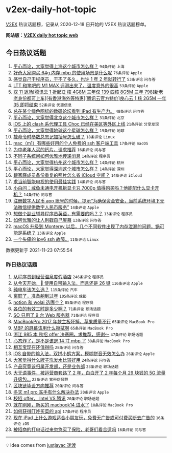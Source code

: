 # v2ex-daily-hot-topic

[V2EX](https://www.v2ex.com/) 热议话题榜，记录从 2020-12-18 日开始的 V2EX 热议话题榜单。

**网站版：[V2EX daily hot topic web](https://boojack.github.io/v2ex-daily-hot-topic-web/)**

## 今日热议话题

<!-- TODAY BEGIN -->

1. [平心而论，大家觉得上海这个城市怎么样？](https://www.v2ex.com/t/817343) `94条评论` `上海`
1. [好奇大家购买 64g 内存 mbp 的使用场景是什么呢](https://www.v2ex.com/t/817293) `76条评论` `Apple`
1. [感觉自己干程序员，干不了多久，也许 1 年 2 年就转行了](https://www.v2ex.com/t/817285) `53条评论` `问与答`
1. [LTT 和笔吧的 M1 MAX 评测出来了，温度意外的很高](https://www.v2ex.com/t/817295) `53条评论` `Apple`
1. [双 11 返场[腾讯云 1 折起]2 核 4G8M 三年仅 139 四核 8G5M 三年 798[新老老身份都可上车][有香港海外等特惠][腾讯云官方特价]良心云 1 核 2G5M 一年 35 即将结束](https://www.v2ex.com/t/817288) `52条评论` `优惠信息`
1. [总在某个绿色图标的数码论坛看到 iPad 有生产力。](https://www.v2ex.com/t/817358) `48条评论` `问与答`
1. [平心而论，大家觉得北京这个城市怎么样？](https://www.v2ex.com/t/817359) `31条评论` `北京`
1. [iOS 上的 clash 系代理工具 Choc 已经在美区等外区上线](https://www.v2ex.com/t/817296) `21条评论` `分享发现`
1. [平心而论，大家觉得地球这个星球怎么样？](https://www.v2ex.com/t/817381) `19条评论` `地球`
1. [敲命令时参数总忘记加括号怎么破？](https://www.v2ex.com/t/817313) `18条评论` `Linux`
1. [mac（m1）有哪些好用的个人免费的 ssh 客户端工具](https://www.v2ex.com/t/817348) `17条评论` `macOS`
1. [为中老年人买的钙片，请求推荐](https://www.v2ex.com/t/817334) `16条评论` `问与答`
1. [不同子系统间如何优雅地传递消息](https://www.v2ex.com/t/817400) `14条评论` `程序员`
1. [平心而论，大家觉得杭州这个城市怎么样？](https://www.v2ex.com/t/817370) `14条评论` `杭州`
1. [平心而论，大家觉得深圳这个城市怎么样？](https://www.v2ex.com/t/817367) `14条评论` `深圳`
1. [跟家庭成员备份重复的照片怎么省 iCloud 空间？](https://www.v2ex.com/t/817349) `14条评论` `iCloud`
1. [求当前智能电视的使用最佳实践](https://www.v2ex.com/t/817306) `14条评论` `问与答`
1. [小白问：咸鱼未通电开机拆显卡刃 7000p 值得购买吗？他能配什么显卡开机？](https://www.v2ex.com/t/817302) `14条评论` `问与答`
1. [注册数字人民币 app 账号的时候，提示“为确保资金安全，当前系统环境下无法微信提供数字人民币服务”](https://www.v2ex.com/t/817294) `14条评论` `Apple`
1. [想做个副业辅导程序员英语，有需要的吗？？](https://www.v2ex.com/t/817414) `13条评论` `程序员`
1. [如何优雅的让人别戳自己屏幕](https://www.v2ex.com/t/817410) `13条评论` `问与答`
1. [macOS 升级到 Monterey 以后，几个不同软件出现了内存泄漏的问题，锅可能是系统？](https://www.v2ex.com/t/817298) `13条评论` `Apple`
1. [一个头痛的 ipv6 ssh 故障...](https://www.v2ex.com/t/817337) `11条评论` `Linux`

数据更新于 2021-11-23 07:55:54

<!-- TODAY END -->

### 昨日热议话题

<!-- YESTERDAY BEGIN -->

1. [从程序员到经营温泉度假酒店](https://www.v2ex.com/t/817022) `246条评论` `程序员`
1. [从今天开始， 使用自带输入法，而且还是 26 键](https://www.v2ex.com/t/817021) `116条评论` `Apple`
1. [纯电车该怎么选？](https://www.v2ex.com/t/817033) `115条评论` `汽车`
1. [离职了，准备躺到过年](https://www.v2ex.com/t/817041) `105条评论` `成都`
1. [notion 和 wolai 选哪个？](https://www.v2ex.com/t/817134) `85条评论` `程序员`
1. [各位的有效工时是多少啊？](https://www.v2ex.com/t/817092) `71条评论` `职场话题`
1. [SO 只用了 9 台 Web 服务器](https://www.v2ex.com/t/817121) `71条评论` `程序员`
1. [MacBookPro 2017 年款主板坏掉，苹果质量不行](https://www.v2ex.com/t/817035) `65条评论` `MacBook Pro`
1. [MBP 的屏幕该用什么擦拭啊](https://www.v2ex.com/t/817104) `65条评论` `MacBook Pro`
1. [浙江 985 本 秋招 offer 决赛圈，求推荐，感谢～](https://www.v2ex.com/t/817038) `47条评论` `职场话题`
1. [心态炸了，是不是该退 14 寸 mbp 了](https://www.v2ex.com/t/817240) `38条评论` `MacBook Pro`
1. [相互宝现在还值得吗](https://www.v2ex.com/t/817209) `28条评论` `问与答`
1. [iOS 自带的输入法，双拼小鹤方案，模糊拼音无效怎么办](https://www.v2ex.com/t/817060) `26条评论` `Apple`
1. [大家觉得什么牌子洗发水比较好用](https://www.v2ex.com/t/817185) `24条评论` `问与答`
1. [产品究竟该归属开发部，还是业务部](https://www.v2ex.com/t/817172) `23条评论` `职场话题`
1. [大无语事件，被运营商套路了 2 年，白白开了 2 年每个月 29 块钱的 5G 流量升级包...](https://www.v2ex.com/t/817153) `22条评论` `宽带症候群`
1. [区块链毕设方向推荐](https://www.v2ex.com/t/817163) `20条评论` `问与答`
1. [冬天 m1 pro 冻手有什么解决办法](https://www.v2ex.com/t/817119) `20条评论` `Apple`
1. [校招 offer， Intel VS 腾讯](https://www.v2ex.com/t/817110) `20条评论` `职场话题`
1. [就在刚刚，新买的 macbook14 进水了](https://www.v2ex.com/t/817118) `18条评论` `MacBook Pro`
1. [如何获得叮咚买菜的 api](https://www.v2ex.com/t/817220) `17条评论` `程序员`
1. [现在 iPad 上什么游戏适合小朋友玩，免费无广告或可付费买断去广告的](https://www.v2ex.com/t/817243) `16条评论` `iOS`
1. [被招商的打电话过来忽悠买了保险，老哥们看合适吗](https://www.v2ex.com/t/817158) `16条评论` `问与答`

<!-- YESTERDAY END -->

---

💡 Idea comes from [justjavac 迷渡](https://github.com/justjavac/)
